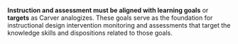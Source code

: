 <p><strong>Instruction and assessment must be aligned with learning goals</strong><span style=font-weight: 400;> or </span><strong>targets</strong><span style=font-weight: 400;> as Carver analogizes. These goals serve as the foundation for instructional design intervention monitoring and assessments that target the knowledge skills and dispositions related to those goals. </span></p>